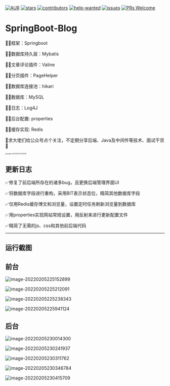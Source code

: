 [![AUR](https://img.shields.io/badge/license-Apache%20License%202.0-blue.svg)](https://github.com/laowenruo/Spring-Blog/master/LICENSE)
[![stars](https://badgen.net/github/stars//laowenruo/Spring-Blog)](https://github.com//laowenruo/Spring-Blog/stargazers)
[![contributors](https://badgen.net/github/contributors/laowenruo/Spring-Blog)](https://github.com/laowenruo/Spring-Blog/graphs/contributors)
[![help-wanted](https://badgen.net/github/label-issues/laowenruo/Spring-Blog/help%20wanted/open)](https://github.com/laowenruo/Spring-Blog/labels/help%20wanted)
[![issues](https://badgen.net/github/open-issues/laowenruo/Spring-Blog)](https://github.com/laowenruo/Spring-Blog/issues)
[![PRs Welcome](https://badgen.net/badge/PRs/welcome/green)](http://makeapullrequest.com)

# SpringBoot-Blog

🤷‍♂️框架：Springboot

🤷‍♂️数据库持久层：Mybatis

🤷‍♂️文章评论插件：Valine

🤷‍♂️分页插件：PageHelper

🤷‍♂️数据库连接池：hikari

🤷‍♂️数据库：MySQL

🤷‍♂️日志：Log4J

🤷‍♂️后台配置: properties

🤷‍♂️缓存实现: Redis

🙈求大佬们给公众号点个关注，不定期分享后端、Java及中间件等技术、面试干货🙈

<img src="https://isbut-blog.oss-cn-shenzhen.aliyuncs.com/markdown-img/image-20220205231316796.png" alt="image-20220205231316796" style="zoom: 33%;" />

## 更新日志

✅修复了前后端所存在的诸多bug，且更换后端管理界面UI

✅将数据库字段进行重构，采用BIT表示状态位，精简其他数据库字段

✅仅用Redis缓存博文和浏览量，设置定时任务刷新浏览量到数据库

✅用properties实现网站常规设置，用反射来进行更新配置文件

✅精简了无需的js、css和其他前后端代码

------

运行截图
------

## 前台

![image-20220205225152899](https://isbut-blog.oss-cn-shenzhen.aliyuncs.com/markdown-img/image-20220205225152899.png)

![image-20220205225212091](https://isbut-blog.oss-cn-shenzhen.aliyuncs.com/markdown-img/image-20220205225212091.png)

![image-20220205225238343](https://isbut-blog.oss-cn-shenzhen.aliyuncs.com/markdown-img/image-20220205225238343.png)

![image-20220205225941124](https://isbut-blog.oss-cn-shenzhen.aliyuncs.com/markdown-img/image-20220205225941124.png)

## 后台

![image-20220205230014300](https://isbut-blog.oss-cn-shenzhen.aliyuncs.com/markdown-img/image-20220205230014300.png)

![image-20220205230241937](https://isbut-blog.oss-cn-shenzhen.aliyuncs.com/markdown-img/image-20220205230241937.png)

![image-20220205230311762](https://isbut-blog.oss-cn-shenzhen.aliyuncs.com/markdown-img/image-20220205230311762.png)

![image-20220205230346784](https://isbut-blog.oss-cn-shenzhen.aliyuncs.com/markdown-img/image-20220205230346784.png)

![image-20220205230415709](https://isbut-blog.oss-cn-shenzhen.aliyuncs.com/markdown-img/image-20220205230415709.png)
